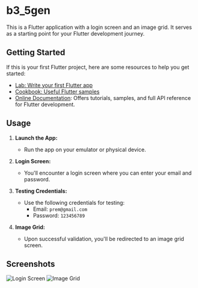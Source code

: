 # b3_5gen

This is a Flutter application with a login screen and an image grid. It serves as a starting point for your Flutter development journey.

## Getting Started

If this is your first Flutter project, here are some resources to help you get started:

- [Lab: Write your first Flutter app](https://docs.flutter.dev/get-started/codelab)
- [Cookbook: Useful Flutter samples](https://docs.flutter.dev/cookbook)
- [Online Documentation](https://docs.flutter.dev/): Offers tutorials, samples, and full API reference for Flutter development.

## Usage

1. **Launch the App:**
   - Run the app on your emulator or physical device.

2. **Login Screen:**
   - You'll encounter a login screen where you can enter your email and password.

3. **Testing Credentials:**
   - Use the following credentials for testing:
     - Email: `prem@gmail.com`
     - Password: `123456789`

4. **Image Grid:**
   - Upon successful validation, you'll be redirected to an image grid screen.

## Screenshots

![Login Screen](https://github.com/PremBhatiya/flutter-image-grid-app/blob/main/assets/login_screen.png)
![Image Grid](https://github.com/PremBhatiya/flutter-image-grid-app/blob/main/assets/image_grid.png)


